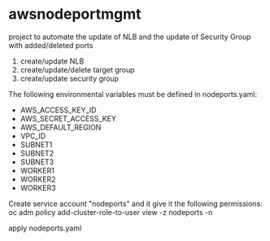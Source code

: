 # awsnodeportmgmt
project to automate the update of NLB and the update of Security Group with added/deleted ports 


1. create/update NLB
2. create/update/delete target group
3. create/update security group

The following environmental variables must be defined in nodeports.yaml:
- AWS_ACCESS_KEY_ID
- AWS_SECRET_ACCESS_KEY
- AWS_DEFAULT_REGION
- VPC_ID
- SUBNET1
- SUBNET2
- SUBNET3
- WORKER1
- WORKER2
- WORKER3

Create service account "nodeports" and it give it the following permissions:
oc adm policy add-cluster-role-to-user view -z nodeports -n <namespace>


apply nodeports.yaml

